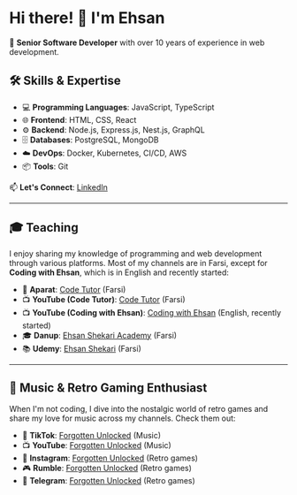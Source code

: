 # Hi there! 👋 I'm Ehsan

🎯 **Senior Software Developer** with over 10 years of experience in web development.

## 🛠️ Skills & Expertise
- 💻 **Programming Languages**: JavaScript, TypeScript  
- 🌐 **Frontend**: HTML, CSS, React  
- ⚙️ **Backend**: Node.js, Express.js, Nest.js, GraphQL  
- 🗄️ **Databases**: PostgreSQL, MongoDB  
- ☁️ **DevOps**: Docker, Kubernetes, CI/CD, AWS  
- 📦 **Tools**: Git  

📫 **Let's Connect**: [LinkedIn](https://www.linkedin.com/in/ehsan-shekari/)

---

## 🎓 Teaching
I enjoy sharing my knowledge of programming and web development through various platforms. Most of my channels are in Farsi, except for **Coding with Ehsan**, which is in English and recently started:

- 🎥 **Aparat**: [Code Tutor](https://www.aparat.com/code_tutor) (Farsi)  
- 📺 **YouTube (Code Tutor)**: [Code Tutor](https://www.youtube.com/@CodeTutorIR) (Farsi)  
- 📺 **YouTube (Coding with Ehsan)**: [Coding with Ehsan](https://www.youtube.com/@CodingWithEhsan) (English, recently started)  
- 🎓 **Danup**: [Ehsan Shekari Academy](https://danup.ir/academy/e-shekari/) (Farsi)  
- 📚 **Udemy**: [Ehsan Shekari](https://www.udemy.com/user/ehsan-shekari-2/) (Farsi)  

---

## 🎵 Music & Retro Gaming Enthusiast
When I'm not coding, I dive into the nostalgic world of retro games and share my love for music across my channels. Check them out:

- 🎥 **TikTok**: [Forgotten Unlocked](https://www.tiktok.com/@forgotten.unlocked) (Music)  
- 📺 **YouTube**: [Forgotten Unlocked](https://www.youtube.com/@ForgottenUnlocked) (Music)   
- 📸 **Instagram**: [Forgotten Unlocked](https://www.instagram.com/forgotten.unlocked) (Retro games)
- 🎮 **Rumble**: [Forgotten Unlocked](https://rumble.com/c/c-6778939) (Retro games)  
- 🔗 **Telegram**: [Forgotten Unlocked](https://t.me/forgotten_unlocked) (Retro games) 

